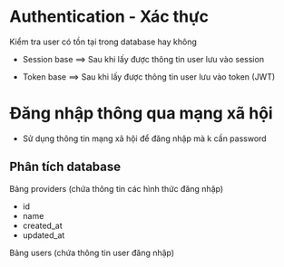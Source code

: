 # Authentication - Xác thực

Kiểm tra user có tồn tại trong database hay không

- Session base
  ==> Sau khi lấy được thông tin user lưu vào session

- Token base
  ==> Sau khi lấy được thông tin user lưu vào token (JWT)

# Đăng nhập thông qua mạng xã hội

- Sử dụng thông tin mạng xã hội để đăng nhập mà k cần password

## Phân tích database

Bảng providers (chứa thông tin các hình thức đăng nhập)

- id
- name
- created_at
- updated_at

Bảng users (chứa thông tin user đăng nhập)
